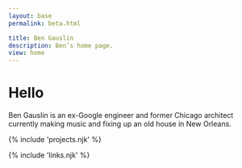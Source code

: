 ```yaml
---
layout: base
permalink: beta.html

title: Ben Gauslin
description: Ben’s home page.
view: home
---
```

# Hello

Ben Gauslin is an ex-Google engineer and former Chicago architect currently making music and fixing up an old house in New Orleans.

{% include 'projects.njk' %}

{% include 'links.njk' %}
